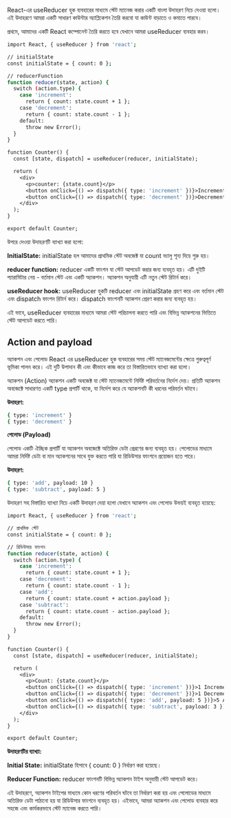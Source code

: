 React-এর useReducer হুক ব্যবহারের মাধ্যমে স্টেট ম্যানেজ করার একটি বাংলা উদাহরণ নিচে দেওয়া হলো। এই উদাহরণে আমরা একটি সাধারণ কাউন্টার অ্যাপ্লিকেশন তৈরি করবো যা কাউন্ট বাড়াতে ও কমাতে পারবে।

প্রথমে, আমাদের একটি React কম্পোনেন্ট তৈরি করতে হবে যেখানে আমরা useReducer ব্যবহার করব।

```bash
import React, { useReducer } from 'react';

// initialState
const initialState = { count: 0 };

// reducerFunction
function reducer(state, action) {
  switch (action.type) {
    case 'increment':
      return { count: state.count + 1 };
    case 'decrement':
      return { count: state.count - 1 };
    default:
      throw new Error();
  }
}

function Counter() {
  const [state, dispatch] = useReducer(reducer, initialState);

  return (
    <div>
      <p>counter: {state.count}</p>
      <button onClick={() => dispatch({ type: 'increment' })}>Increment</button>
      <button onClick={() => dispatch({ type: 'decrement' })}>Decrement</button>
    </div>
  );
}

export default Counter;
```

উপরে দেওয়া উদাহরণটি ব্যাখ্যা করা হলো:

**InitialState:** initialState হল আমাদের প্রাথমিক স্টেট অবজেক্ট যা count ভ্যালু শূন্য দিয়ে শুরু হয়।

**reducer function:** reducer একটি ফাংশন যা স্টেট আপডেট করার জন্য ব্যবহৃত হয়। এটি দুইটি প্যারামিটার নেয় - বর্তমান স্টেট এবং একটি অ্যাকশন। অ্যাকশন অনুযায়ী এটি নতুন স্টেট রিটার্ন করে।

**useReducer hook:** useReducer হুকটি reducer এবং initialState গ্রহণ করে এবং বর্তমান স্টেট এবং dispatch ফাংশন রিটার্ন করে। dispatch ফাংশনটি অ্যাকশন প্রেরণ করার জন্য ব্যবহৃত হয়।

এই ভাবে, useReducer ব্যবহারের মাধ্যমে আমরা স্টেট পরিচালনা করতে পারি এবং বিভিন্ন অ্যাকশনের ভিত্তিতে স্টেট আপডেট করতে পারি।

## Action and payload

অ্যাকশন এবং পেলোড React এর useReducer হুক ব্যবহারের সময় স্টেট ম্যানেজমেন্টের ক্ষেত্রে গুরুত্বপূর্ণ ভূমিকা পালন করে। এই দুটি উপাদান কী এবং কীভাবে কাজ করে তা বিস্তারিতভাবে ব্যাখ্যা করা হলো।

অ্যাকশন (Action)
অ্যাকশন একটি অবজেক্ট যা স্টেট ম্যানেজমেন্টে নির্দিষ্ট পরিবর্তনের নির্দেশ দেয়। প্রতিটি অ্যাকশন অবজেক্টে সাধারণত একটি type প্রপার্টি থাকে, যা নির্দেশ করে যে অ্যাকশনটি কী ধরনের পরিবর্তন ঘটাবে।

**উদাহরণ:**

```bash
{ type: 'increment' }
{ type: 'decrement' }
```

**পেলোড (Payload)**

পেলোড একটি ঐচ্ছিক প্রপার্টি যা অ্যাকশন অবজেক্টে অতিরিক্ত ডেটা প্রেরণের জন্য ব্যবহৃত হয়। পেলোডের মাধ্যমে আমরা নির্দিষ্ট ডেটা বা মান অ্যাকশনের সাথে যুক্ত করতে পারি যা রিডিউসার ফাংশনে প্রয়োজন হতে পারে।

**উদাহরণ:**

```bash
{ type: 'add', payload: 10 }
{ type: 'subtract', payload: 5 }
```

উদাহরণ সহ বিস্তারিত ব্যাখ্যা
নিচে একটি উদাহরণ দেয়া হলো যেখানে অ্যাকশন এবং পেলোড উভয়ই ব্যবহৃত হয়েছে:

```bash
import React, { useReducer } from 'react';

// প্রাথমিক স্টেট
const initialState = { count: 0 };

// রিডিউসার ফাংশন
function reducer(state, action) {
  switch (action.type) {
    case 'increment':
      return { count: state.count + 1 };
    case 'decrement':
      return { count: state.count - 1 };
    case 'add':
      return { count: state.count + action.payload };
    case 'subtract':
      return { count: state.count - action.payload };
    default:
      throw new Error();
  }
}

function Counter() {
  const [state, dispatch] = useReducer(reducer, initialState);

  return (
    <div>
      <p>Count: {state.count}</p>
      <button onClick={() => dispatch({ type: 'increment' })}>1 Increment</button>
      <button onClick={() => dispatch({ type: 'decrement' })}>1 Decrement</button>
      <button onClick={() => dispatch({ type: 'add', payload: 5 })}>5 Addition</button>
      <button onClick={() => dispatch({ type: 'subtract', payload: 3 })}>3 substraction</button>
    </div>
  );
}

export default Counter;
```

**উদাহরণটির ব্যাখ্যা:**

**Initial State:** initialState হিসাবে { count: 0 } নির্ধারণ করা হয়েছে।

**Reducer Function:** reducer ফাংশনটি বিভিন্ন অ্যাকশন টাইপ অনুযায়ী স্টেট আপডেট করে।

এই উদাহরণে, অ্যাকশন টাইপের মাধ্যমে কোন ধরণের পরিবর্তন ঘটবে তা নির্ধারণ করা হয় এবং পেলোডের মাধ্যমে অতিরিক্ত ডেটা পাঠানো হয় যা রিডিউসার ফাংশনে ব্যবহৃত হয়। এইভাবে, আমরা অ্যাকশন এবং পেলোড ব্যবহার করে সহজে এবং কার্যকরভাবে স্টেট ম্যানেজ করতে পারি।
